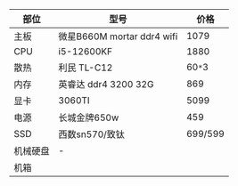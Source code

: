| 部位     | 型号                       | 价格    |
| -------- | -------------------------- | ------- |
| 主板     | 微星B660M mortar ddr4 wifi | 1079    |
| CPU      | i5-12600KF                 | 1880    |
| 散热     | 利民 TL-C12                | 60`*`3  |
| 内存     | 英睿达 ddr4 3200 32G       | 869     | 
| 显卡     | 3060TI                     | 5099    |
| 电源     | 长城金牌650w               | 459     |
| SSD      | 西数sn570/致钛             | 699/599 |
| 机械硬盘 | -                          |         |
| 机箱     |                            |         |
 

